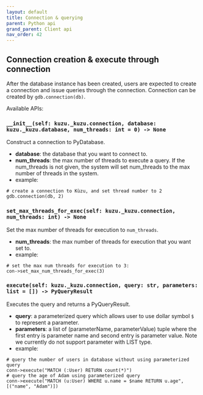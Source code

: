 ```yaml
---
layout: default
title: Connection & querying
parent: Python api
grand_parent: Client api
nav_order: 42
---
```

## Connection creation & execute through connection
After the database instance has been created, users are expected to create a connection and issue queries through the connection. Connection can be created by `gdb.connection(db)`.

Available APIs:
### `__init__(self: kuzu._kuzu.connection, database: kuzu._kuzu.database, num_threads: int = 0) -> None`
Construct a connection to PyDatabase.
  - **database**: the database that you want to connect to.
  - **num_threads**: the max number of threads to execute a query. If the num_threads is not given, the system will set num_threads to the max number of threads in the system.
  - example:
  ```
  # create a connection to Kùzu, and set thread number to 2
  gdb.connection(db, 2)
  ```
### `set_max_threads_for_exec(self: kuzu._kuzu.connection, num_threads: int) -> None`
Set the max number of threads for execution to `num_threads`.
  - **num_threads**: the max number of threads for execution that you want set to.
  - example:
  ```
  # set the max num threads for execution to 3:
  con->set_max_num_threads_for_exec(3)
  ```

### `execute(self: kuzu._kuzu.connection, query: str, parameters: list = []) -> PyQueryResult`
Executes the query and returns a PyQueryResult.
  - **query**: a parameterized query which allows user to use dollar symbol `$` to represent a parameter.
  - **parameters**: a list of (parameterName, parameterValue) tuple where the first entry is parameter name and second entry is parameter value. Note we currently do not support parameter with LIST type.
  - example:
  ```
  # query the number of users in database without using parameterized query
  conn->execute("MATCH (:User) RETURN count(*)")
  # query the age of Adam using parameterized query
  conn->execute("MATCH (u:User) WHERE u.name = $name RETURN u.age", [("name", "Adam")])
  ```
